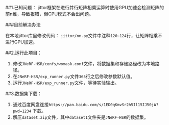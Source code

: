 ##1.已知问题：
jittor框架在进行并行矩阵相乘运算时使用GPU加速会检测矩阵的前n维，导致报错，但CPU模式不会出问题。

###目前解决办法

在本地jittor库里修改代码： `jittor/nn.py`文件中注释`120~124`行，让矩阵相乘不进行GPU加速。

##2.运行此项目：

1. 修改`JNeRF-HSR/confs/womask.conf`文件，将数据集和存储路径改为本地路径。
2. 在`JNeRF-HSR/exp_runner.py`文件`365`行之后修改参数默认值。
3. 运行`JNeRF-HSR/exp_runner.py`文件，等待实验输出。

##3.数据集下载：

1. 通过百度网盘连接`https://pan.baidu.com/s/1ED0qKmvSr2h5Il15IJ50jA?pwd=1234` 下载。
2. 解压`dataset.zip`文件，其中`dataset1`文件夹是`JNeRF-HSR`的数据集。
